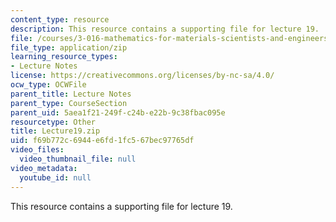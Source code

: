 ```yaml
---
content_type: resource
description: This resource contains a supporting file for lecture 19.
file: /courses/3-016-mathematics-for-materials-scientists-and-engineers-fall-2005/f69b772c6944e6fd1fc567bec97765df_Lecture19.zip
file_type: application/zip
learning_resource_types:
- Lecture Notes
license: https://creativecommons.org/licenses/by-nc-sa/4.0/
ocw_type: OCWFile
parent_title: Lecture Notes
parent_type: CourseSection
parent_uid: 5aea1f21-249f-c24b-e22b-9c38fbac095e
resourcetype: Other
title: Lecture19.zip
uid: f69b772c-6944-e6fd-1fc5-67bec97765df
video_files:
  video_thumbnail_file: null
video_metadata:
  youtube_id: null
---
```

This resource contains a supporting file for lecture 19.